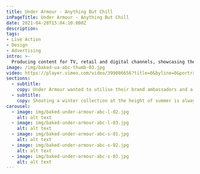 ```yaml
---
title: Under Armour - Anything But Chill
inPageTitle: Under Armour - Anything But Chill
date: 2021-04-28T15:04:10.000Z
description:
tags:
- Live Action
- Design
- Advertising
intro: >-
  Producing content for TV, retail and digital channels, showcasing the premium autumn winter range of one of the biggest sports brands in the world.
image: /img/baked-ua-abc-thumb-03.jpg
video: https://player.vimeo.com/video/399086656?title=0&byline=0&portrait=0
sections:
  - subtitle:
    copy: Under Armour wanted to utilise their brand ambassadors and a selection of influencers to elevate their autumn winter range within Sports Direct stores. Our live action team worked alongside the agency DINK to help produce a digital, retail & TV campaign.
  - subtitle:
    copy: Shooting a winter collection at the height of summer is always a challenge. To meet the requirements of the brief we shot the majority of the campaign at night with an extensive lighting setup. The agility of our experienced production team allowed us to quickly adapt digital content for TV advertising.
carousel:
  - image: img/baked-under-armour-abc-l-02.jpg
    alt: alt text
  - image: img/baked-under-armour-abc-l-03.jpg
    alt: alt text
  - image: img/baked-under-armour-abc-s-01.jpg
    alt: alt text
  - image: img/baked-under-armour-abc-s-02.jpg
    alt: alt text
  - image: img/baked-under-armour-abc-s-03.jpg
    alt: alt text
---
```

